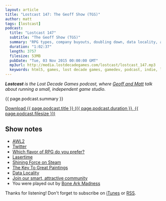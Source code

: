 ```yaml
---
layout: article
title: "Lostcast 147: The Geoff Show (TGS)"
author: matt
tags: [lostcast]
podcast:
  title: "Lostcast 147"
  subtitle: "The Geoff Show (TGS)"
  summary: "RPG types, company buyouts, doubling down, data locality, and brutal verbal punishment."
  duration: "1:02:37"
  length: 3757
  filesize: 53MB
  pubDate: "Tue, 03 Nov 2015 00:00:00 GMT"
  mp3url: http://media.lostdecadegames.com/lostcast/lostcast_147.mp3
  keywords: html5, games, lost decade games, gamedev, podcast, indie, lostcast
---
```

_**Lostcast** is the Lost Decade Games podcast, where [Geoff and Matt](/about/) talk about running a small, independent game studio._

{{ page.podcast.summary }}

<a class="download-podcast" href="{{ page.podcast.mp3url }}">
	Download {{ page.podcast.title }} ({{ page.podcast.duration }}, {{ page.podcast.filesize }})
</a>

## Show notes

* [AWL2](http://www.wizardslizard.com/2/)
* [Twitter](https://twitter.com/LostDecadeGames)
* [Which flavor of RPG do you prefer?](https://twitter.com/LostDecadeGames/status/661603980804407296)
* [Lasertime](http://lasertimepodcast.com/)
* [Shining Force on Steam](http://store.steampowered.com/app/71120/)
* [The Key To Great Paintings](http://chrisoatley.com/newsletter/)
* [Data Locality](http://gameprogrammingpatterns.com/data-locality.html)
* [Join our smart, attractive community](http://forum.lostdecadegames.com/)
* You were played out by [Bone Ark Madness](http://music.gamechops.com/track/bone-ark-madness-castlevania-symphony-of-the-night-rainbow-cemetery)

Thanks for listening! Don't forget to subscribe on [iTunes](http://itunes.apple.com/us/podcast/lostcast/id481950724) or [RSS](/lostcast.xml).
